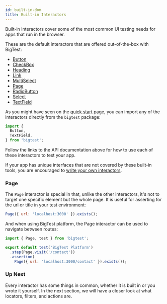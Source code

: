 ```yaml
---
id: built-in-dom
title: Built-in Interactors
---
```


Built-in Interactors cover some of the most common UI testing needs for apps that run in the browser.

These are the default interactors that are offered out-of-the-box with BigTest:

- [Button](/)
- [CheckBox](/)
- [Heading](/)
- [Link](/)
- [MultiSelect](/)
- [Page](/)
- [RadioButton](/)
- [Select](/)
- [TextField](/)

As you might have seen on the [quick start](/docs/interactors/) page, you can import any of the interactors directly from the `bigtest` package:

```js
import { 
  Button, 
  TextField, 
} from 'bigtest';
```

Follow the links to the API documentation above for how to use each of these interactors to test your app.

If your app has unique interfaces that are not covered by these built-in tools, you are encouraged to [write your own interactors](/docs/interactors/write-your-own).

### Page
The `Page` interactor is special in that, unlike the other interactors, it's not to target one specific element but the whole page. It is useful for asserting for the url or title in your test environment:

```js
Page({ url: 'localhost:3000' }).exists();
```

And when using BigTest platform, the Page interactor can be used to navigate between routes:

```js
import { Page, test } from 'bigtest';

export default test('BigTest Platform')
  .step(Page.visit('/contact'))
  .assertion(
    Page({ url: 'localhost:3000/contact' }).exists());
```

### Up Next

Every interactor has some things in common, whether it is built in or you wrote it yourself. In the next section, we will have a closer look at what locators, filters, and actions are. 
